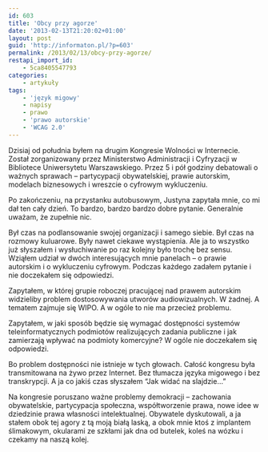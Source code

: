```yaml
---
id: 603
title: 'Obcy przy agorze'
date: '2013-02-13T21:20:02+01:00'
layout: post
guid: 'http://informaton.pl/?p=603'
permalink: /2013/02/13/obcy-przy-agorze/
restapi_import_id:
    - 5ca8405547793
categories:
    - artykuły
tags:
    - 'język migowy'
    - napisy
    - prawo
    - 'prawo autorskie'
    - 'WCAG 2.0'
---
```


Dzisiaj od południa byłem na drugim Kongresie Wolności w Internecie. Został zorganizowany przez Ministerstwo Administracji i Cyfryzacji w Bibliotece Uniwersytetu Warszawskiego. Przez 5 i pół godziny debatowali o ważnych sprawach – partycypacji obywatelskiej, prawie autorskim, modelach biznesowych i wreszcie o cyfrowym wykluczeniu.

Po zakończeniu, na przystanku autobusowym, Justyna zapytała mnie, co mi dał ten cały dzień. To bardzo, bardzo bardzo dobre pytanie. Generalnie uważam, że zupełnie nic.

Był czas na podlansowanie swojej organizacji i samego siebie. Był czas na rozmowy kuluarowe. Były nawet ciekawe wystąpienia. Ale ja to wszystko już słyszałem i wysłuchiwanie po raz kolejny było trochę bez sensu. Wziąłem udział w dwóch interesujących mnie panelach – o prawie autorskim i o wykluczeniu cyfrowym. Podczas każdego zadałem pytanie i nie doczekałem się odpowiedzi.

Zapytałem, w której grupie roboczej pracującej nad prawem autorskim widzieliby problem dostosowywania utworów audiowizualnych. W żadnej. A tematem zajmuje się WIPO. A w ogóle to nie ma przecież problemu.

Zapytałem, w jaki sposób będzie się wymagać dostępności systemów teleinformatycznych podmiotów realizujących zadania publiczne i jak zamierzają wpływać na podmioty komercyjne? W ogóle nie doczekałem się odpowiedzi.

Bo problem dostępności nie istnieje w tych głowach. Całość kongresu była transmitowana na żywo przez Internet. Bez tłumacza języka migowego i bez transkrypcji. A ja co jakiś czas słyszałem “Jak widać na slajdzie…”

Na kongresie poruszano ważne problemy demokracji – zachowania obywatelskie, partycypacja społeczna, współtworzenie prawa, nowe idee w dziedzinie prawa własności intelektualnej. Obywatele dyskutowali, a ja stałem obok tej agory z tą moją białą laską, a obok mnie ktoś z implantem ślimakowym, okularami ze szkłami jak dna od butelek, koleś na wózku i czekamy na naszą kolej.